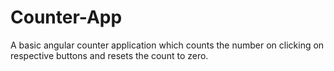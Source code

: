 # Counter-App
A basic angular counter application which counts the number on clicking on respective buttons and resets the count to zero.
